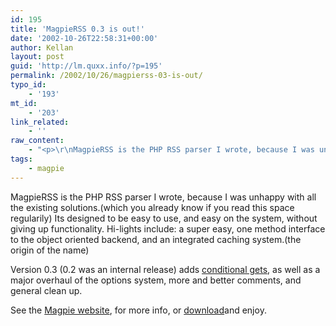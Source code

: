 ```yaml
---
id: 195
title: 'MagpieRSS 0.3 is out!'
date: '2002-10-26T22:58:31+00:00'
author: Kellan
layout: post
guid: 'http://lm.quxx.info/?p=195'
permalink: /2002/10/26/magpierss-03-is-out/
typo_id:
    - '193'
mt_id:
    - '203'
link_related:
    - ''
raw_content:
    - "<p>\r\nMagpieRSS is the PHP RSS parser I wrote, because I was unhappy with all the\r\nexisting solutions.(which you already know if you read this space regularily)\r\nIts designed to be easy to use, and easy on the system, without giving up\r\nfunctionality.  Hi-lights include: a super easy, one method interface to the\r\nobject oriented backend, and an integrated caching system.(the origin of the\r\nname)\r\n</p>\r\n<p>\r\nVersion 0.3 (0.2 was an internal release) adds \r\n<a href=\\\"http://fishbowl.pastiche.org/archives/001132.html\\\">conditional gets</a>, as well as a\r\nmajor overhaul of the options system, more and better comments, and general\r\nclean up.\r\n</p>\r\n<p>\r\nSee the <a href=\\\"http://magpierss.sf.net\\\">Magpie website</a>, for more info, or <a\r\nhref=\\\"http://sourceforge.net/project/showfiles.php?group_id=55691\\\">download</a>\r\nand enjoy.\r\n</p>"
tags:
    - magpie
---
```


MagpieRSS is the PHP RSS parser I wrote, because I was unhappy with all the existing solutions.(which you already know if you read this space regularily) Its designed to be easy to use, and easy on the system, without giving up functionality. Hi-lights include: a super easy, one method interface to the object oriented backend, and an integrated caching system.(the origin of the name)

Version 0.3 (0.2 was an internal release) adds [conditional gets](http://fishbowl.pastiche.org/archives/001132.html), as well as a major overhaul of the options system, more and better comments, and general clean up.

See the [Magpie website](http://magpierss.sf.net), for more info, or [download](http://sourceforge.net/project/showfiles.php?group_id=55691)and enjoy.